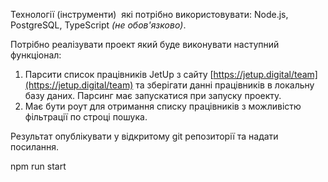 Технології (інструменти)  які потрібно використовувати: Node.js, PostgreSQL, TypeScript *(не обов'язково)*.

Потрібно реалізувати проект який буде виконувати наступний функціонал:

1. Парсити список працівників JetUp з сайту [https://jetup.digital/team](https://jetup.digital/team) та зберігати данні працівників в локальну базу даних. Парсинг має запускатися при запуску проекту.
2. Має бути роут для отримання списку працівників з можливістю фільтрації по строці пошука.

Результат опублікувати у відкритому git репозиторії та надати посилання.

npm run start
